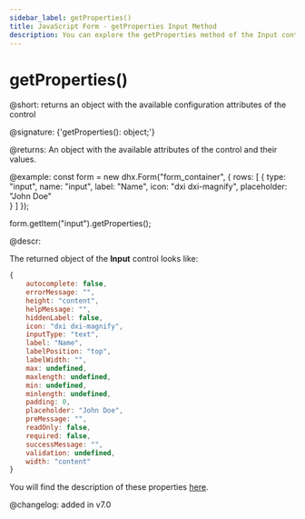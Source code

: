 ```yaml
---
sidebar_label: getProperties()
title: JavaScript Form - getProperties Input Method 
description: You can explore the getProperties method of the Input control of Form in the documentation of the DHTMLX JavaScript UI library. Browse developer guides and API reference, try out code examples and live demos, and download a free 30-day evaluation version of DHTMLX Suite.
---
```


# getProperties()

@short: returns an object with the available configuration attributes of the control

@signature: {'getProperties(): object;'}

@returns:
An object with the available attributes of the control and their values.

@example:
const form = new dhx.Form("form_container", {
    rows: [
        {
            type: "input",
            name: "input",
            label: "Name",
            icon: "dxi dxi-magnify",
            placeholder: "John Doe"           
        } 
    ]
});

form.getItem("input").getProperties();

@descr:

The returned object of the **Input** control looks like:

~~~js
{
	autocomplete: false,
	errorMessage: "",
	height: "content",
	helpMessage: "",
	hiddenLabel: false,
	icon: "dxi dxi-magnify",
	inputType: "text",
	label: "Name",
	labelPosition: "top",
	labelWidth: "",
	max: undefined,
	maxlength: undefined,
	min: undefined,
	minlength: undefined,
	padding: 0,
	placeholder: "John Doe",
	preMessage: "",
	readOnly: false,
	required: false,
	successMessage: "",
	validation: undefined,
	width: "content"	
}
~~~

You will find the description of these properties [here](form/api/input/api_input_properties.md).

@changelog: added in v7.0
